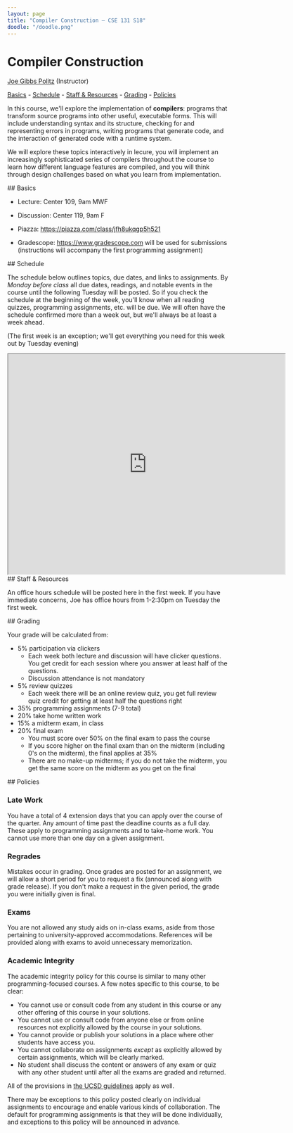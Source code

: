 ```yaml
---
layout: page
title: "Compiler Construction – CSE 131 S18"
doodle: "/doodle.png"
---
```


# Compiler Construction

<p>
<a href="https://jpolitz.github.io">Joe Gibbs Politz</a> (Instructor)
</p>

<p>
<a href="#basics">Basics</a> -
<a href="#schedule">Schedule</a> -
<a href="#staff">Staff &amp; Resources</a> -
<a href="#grading">Grading</a> -
<a href="#policies">Policies</a>
</p>

In this course, we'll explore the implementation of **compilers**: programs that
transform source programs into other useful, executable forms. This will
include understanding syntax and its structure, checking for and representing
errors in programs, writing programs that generate code, and the interaction
of generated code with a runtime system.

We will explore these topics interactively in lecure, you will implement
an increasingly sophisticated series of compilers throughout the course to
learn how different language features are compiled, and you will think
through design challenges based on what you learn from implementation.

<a id="basics">
## Basics

- Lecture: Center 109, 9am MWF
- Discussion: Center 119, 9am F

- Piazza: <a href="https://piazza.com/class/jfh8ukqgp5h521">https://piazza.com/class/jfh8ukqgp5h521</a>
- Gradescope: <a href="https://www.gradescope.com">https://www.gradescope.com</a> will be used for submissions (instructions will accompany the first programming assignment)

<a id="schedule">
## Schedule

The schedule below outlines topics, due dates, and links to assignments. By
*Monday before class* all due dates, readings, and notable events in the course
until the following Tuesday will be posted. So if you check the schedule at the
beginning of the week, you'll know when all reading quizzes, programming
assignments, etc. will be due. We will often have the schedule confirmed more
than a week out, but we'll always be at least a week ahead.

(The first week is an exception; we'll get everything you need for this week
out by Tuesday evening)

<iframe width="125%" height="500px" src="https://docs.google.com/spreadsheets/d/e/2PACX-1vRDuKr9zmldJrL_Xlp0YL75rpd29kzFu7e225l4Yu4s0pEECV5HTv5F68rljHVXMQ6uu62Hz-by2t0J/pubhtml?gid=1920614952&amp;single=true&amp;widget=true&amp;headers=false"></iframe>

<a id="staff">
## Staff & Resources

An office hours schedule will be posted here in the first week. If you have
immediate concerns, Joe has office hours from 1-2:30pm on Tuesday the first
week.

<a id="grading">
## Grading

Your grade will be calculated from:

- 5% participation via clickers
  - Each week both lecture and discussion will have clicker questions. You get
    credit for each session where you answer at least half of the questions.
  - Discussion attendance is not mandatory
- 5% review quizzes
  - Each week there will be an online review quiz, you get full review quiz
    credit for getting at least half the questions right
- 35% programming assignments (7-9 total)
- 20% take home written work
- 15% a midterm exam, in class
- 20% final exam
  - You must score over 50% on the final exam to pass the course
  - If you score higher on the final exam than on the midterm (including 0's on
    the midterm), the final applies at 35%
  - There are no make-up midterms; if you do not take the midterm, you get the
    same score on the midterm as you get on the final

<a id="policies">
## Policies

### Late Work

You have a total of 4 extension days that you can apply over the course of the
quarter. Any amount of time past the deadline counts as a full day. These apply
to programming assignments and to take-home work. You cannot use more than one
day on a given assignment.

### Regrades

Mistakes occur in grading. Once grades are posted for an assignment, we will
allow a short period for you to request a fix (announced along with grade
release). If you don't make a request in the given period, the grade you were
initially given is final.

### Exams

You are not allowed any study aids on in-class exams, aside from those
pertaining to university-approved accommodations. References will be provided
along with exams to avoid unnecessary memorization.

### Academic Integrity

The academic integrity policy for this course is similar to many other
programming-focused courses. A few notes specific to this course, to be clear:

- You cannot use or consult code from any student in this course or any other
  offering of this course in your solutions.
- You cannot use or consult code from anyone else or from online resources not
  explicitly allowed by the course in your solutions.
- You cannot provide or publish your solutions in a place where other students
  have access you.
- You cannot collaborate on assignments _except_ as explicitly allowed by
  certain assignments, which will be clearly marked.
- No student shall discuss the content or answers of any exam or quiz with any
  other student until after all the exams are graded and returned.  

All of the provisions in [the UCSD
guidelines](http://senate.ucsd.edu/Operating-Procedures/Senate-Manual/Appendices/2)
apply as well.

There may be exceptions to this policy posted clearly on individual assignments
to encourage and enable various kinds of collaboration. The default for
programming assignments is that they will be done individually, and exceptions
to this policy will be announced in advance.

